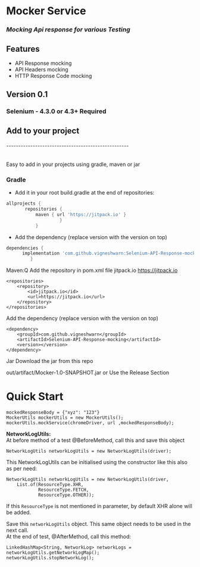 # Mocker Service

### _Mocking Api response for various Testing_

## Features

* API Response mocking
* API Headers mocking
* HTTP Response Code mocking

## Version 0.1

### Selenium - 4.3.0 or 4.3+ Required

## Add to your project

###### ---------------------------------------------------

Easy to add in your projects using gradle, maven or jar

### Gradle

- Add it in your root build.gradle at the end of repositories:
 ``` groovy
allprojects {
		repositories {
			maven { url 'https://jitpack.io' }
		             }
	        }
 ```
- Add the dependency (replace version with the version on top)
``` groovy
dependencies {
	  implementation 'com.github.vigneshwarn:Selenium-API-Response-mocking: 1.0.0'    
	     }
```
Maven:Q
Add the repository in pom.xml file
<repositories>
<repository>
<id>jitpack.io</id>
<url>https://jitpack.io</url>
</repository>
</repositories>

	<repositories>
		<repository>
		    <id>jitpack.io</id>
		    <url>https://jitpack.io</url>
		</repository>
	</repositories>

Add the dependency (replace version with the version on top)

	<dependency>
	    <groupId>com.github.vigneshwarn</groupId>
	    <artifactId>Selenium-API-Response-mocking</artifactId>
	    <version></version>
	</dependency>


Jar
Download the jar from this repo

out/artifact/Mocker-1.0-SNAPSHOT.jar or Use the Release Section

# **Quick Start**
    mockedResponseBody = {"xyz": "123"}
    MockerUtils mockerUtils = new MockerUtils();
    mockerUtils.mockService(chromeDriver, url ,mockedResponseBody);

<B>NetworkLogUtils:</B><br/>
At before method of a test @BeforeMethod, call this and save this object

    NetworkLogUtils networkLogUtils = new NetworkLogUtils(driver);

This NetworkLogUtils can be initialised using the constructor like this also as per need:

    NetworkLogUtils networkLogUtils = new NetworkLogUtils(driver, 
        List.of(ResourceType.XHR, 
                ResourceType.FETCH, 
                ResourceType.OTHER));

If this `ResourceType` is not mentioned in parameter, by default XHR alone will be added.

Save this `networkLogUtils` object. This same object needs to be used in the next call.<br/>
At the end of test, @AfterMethod, call this method:

    LinkedHashMap<String, NetworkLog> networkLogs = networkLogUtils.getNetworkLogMap();
    networkLogUtils.stopNetworkLog();